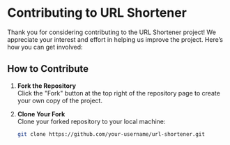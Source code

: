 # Contributing to URL Shortener

Thank you for considering contributing to the URL Shortener project! We appreciate your interest and effort in helping us improve the project. Here’s how you can get involved:

## How to Contribute

1. **Fork the Repository**  
   Click the "Fork" button at the top right of the repository page to create your own copy of the project.

2. **Clone Your Fork**  
   Clone your forked repository to your local machine:

   ```bash
   git clone https://github.com/your-username/url-shortener.git
